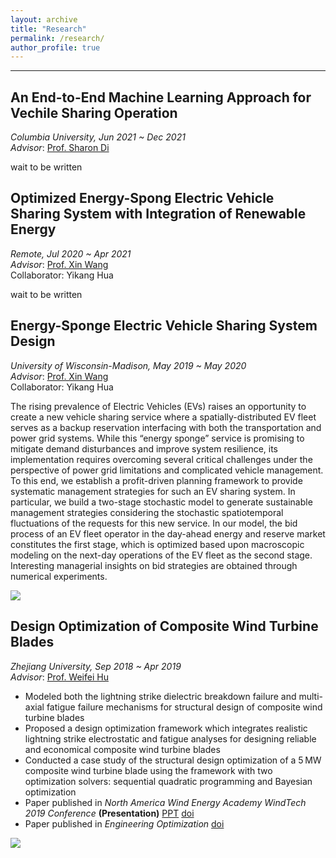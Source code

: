 ```yaml
---
layout: archive
title: "Research"
permalink: /research/
author_profile: true
---
```


------
## An End-to-End Machine Learning Approach for Vechile Sharing Operation
*Columbia University, Jun 2021 ~ Dec 2021*  
*Advisor*:  [Prof. Sharon Di](https://www.civil.columbia.edu/faculty/sharon-di)

wait to be written

## Optimized Energy-Spong Electric Vehicle Sharing System with Integration of Renewable Energy
*Remote, Jul 2020 ~ Apr 2021*  
*Advisor*:  [Prof. Xin Wang](https://directory.engr.wisc.edu/ie/Faculty/Wang_Xin/)  
Collaborator: Yikang Hua  

wait to be written


## Energy-Sponge Electric Vehicle Sharing System Design
*University of Wisconsin-Madison, May 2019 ~ May 2020*  
*Advisor*:  [Prof. Xin Wang](https://directory.engr.wisc.edu/ie/Faculty/Wang_Xin/)  
Collaborator: Yikang Hua  

The rising prevalence of Electric Vehicles (EVs) raises an opportunity to create a new vehicle sharing service where a spatially-distributed EV fleet serves as a backup reservation interfacing with both the transportation and power grid systems. While this “energy sponge” service is promising to mitigate demand disturbances and improve system resilience, its implementation requires overcoming several critical challenges under the perspective of power grid limitations and complicated vehicle management. To this end, we establish a profit-driven planning framework to provide systematic management strategies for such an EV sharing system. In particular, we build a two-stage stochastic model to generate sustainable management strategies considering the stochastic spatiotemporal fluctuations of the requests for this new service. In our model, the bid process of an EV fleet operator in the day-ahead energy and reserve market constitutes the first stage, which is optimized based upon macroscopic modeling on the next-day operations of the EV fleet as the second stage. Interesting managerial insights on bid strategies are obtained through numerical experiments. 

![](http://www.wentaozhao.org/files/EVS_system.png)

## Design Optimization of Composite Wind Turbine Blades
*Zhejiang University, Sep 2018 ~ Apr 2019*  
*Advisor*:  [Prof. Weifei Hu](https://person.zju.edu.cn/en/0018087/)

* Modeled both the lightning strike dielectric breakdown failure and multi-axial fatigue failure mechanisms for structural design of composite wind turbine blades
* Proposed a design optimization framework which integrates realistic lightning strike electrostatic and fatigue analyses for designing reliable and economical composite wind turbine blades
* Conducted a case study of the structural design optimization of a 5 MW composite wind turbine blade using the framework with two optimization solvers: sequential quadratic programming and Bayesian optimization 
* Paper published in *North America Wind Energy Academy WindTech 2019 Conference* **(Presentation)** [PPT](http://www.wentaozhao.org/files/NAWEA_ppt.pdf) [doi](https://doi.org/10.1088/1742-6596/1452/1/012049) 
* Paper published in *Engineering Optimization* [doi](https://doi.org/10.1080/0305215X.2019.1690649)

![](http://www.wentaozhao.org/files/WindTurbine.png)
